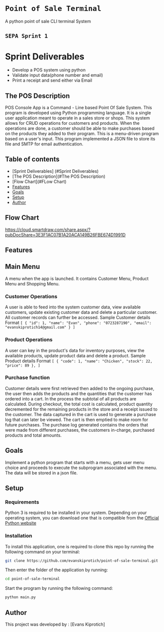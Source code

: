 # `Point of Sale Terminal`
A python point of sale CLI terminal System
## `SEPA Sprint 1` ##

# Sprint Deliverables
- Develop a POS system using python
- Validate input data(phone number and email)
- Print a receipt and send either via Email 

## The POS Description
POS Console App is a Command - Line based Point Of Sale System. 
This program is developed  using Python programming language. 
It is a single user application meant to operate in a sales store or shops. 
This system allows for CRUD operations for customers and products. When the operations are done, a customer should be able to make purchases based on the products they added to their program. This is a menu-driven program based on a user's input.
This program implemented a JSON file to store its file and SMTP for email authentication.



## Table of contents
* [Sprint Deliverables] (#Sprint Deliverables)
* [The POS Description](#The POS Description)
* [Flow Chart](#FLow Chart)
* [Features](#Features)
* [Goals](#Goals)
* [Setup](#Setup)
* [Author](#Author)

## Flow Chart
https://cloud.smartdraw.com/share.aspx/?pubDocShare=3E3F1AC07B1A20ACA149B26FBE674D1991D


## Features
## Main Menu
A menu when the app is launched. It contains Customer Menu, Product Menu and Shopping Menu.
### Customer Operations
A user is able to feed into the system customer data, view available customers, update existing customer data and delete a particular customer. All customer records can further be accessed.
Sample Customer details Format
    ```
        [
    {
        "id": 1,
        "name": "Evan",
        "phone": "0723287190",
        "email": "evanskiprotich14@gmail.com"
    }
]
    ```

### Product Operations
A user can key in the product's data for inventory purposes, view the available products, update product data and delete a product.
Sample Product details Format
    ```
        [
            {
        "code": 1,
        "name": "Chicken",
        "stock": 22,
        "price": 89
    },
        ]
    ```

### Purchase function
Customer details were first retrieved then added to the ongoing purchase, the user then adds the products and the quantities that the customer has ordered into a cart. In the process the subtotal of all products are calculated. During checkout, the total cost is calculated, product quantity decremented for the remaining products in the store and a receipt issued to the customer. The data captured in the cart is used to generate a purchase log that can later be viewed. The cart is then emptied to make room for future purchases. The purchase log generated contains the orders that were made from different purchases, the customers in-charge, purchased products and total amounts.

## Goals

Implement a python program that starts with a menu, gets user menu choice and proceeds to execute the subprogram associated with the menu.
The data will be stored in a json file.

## Setup
### Requirements
Python 3 is required to be installed in your system. Depending on your operating system, you can download one that is compatible from the [Official Python website](https://www.python.org/downloads/) 
### Installation
To install this application, one is required to clone this repo by running the following command on your terminal:
```bash 
git clone https://github.com/evanskiprotich/point-of-sale-terminal.git
```
Then enter the folder of the application by running:
```bash 
cd point-of-sale-terminal
```
Start the program by running the following command:
```bash 
python main.py
```

Author
---
This project was developed by : [Evans Kiprotich]
